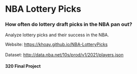 # NBA Lottery Picks 
### How often do lottery draft picks in the NBA pan out?
Analyze lottery picks and their success in the NBA.


Website: https://khoay.github.io/NBA-LotteryPicks 
\
\
Dataset: http://data.nba.net/10s/prod/v1/2021/players.json
#### 320 Final Project
